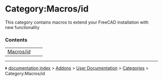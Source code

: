 # Category:Macros/id
This category contains macros to extend your FreeCAD installation with new functionality

### Contents

|     |     |     |
| --- | --- | --- |
| [Macros/id](Macros/id.md) |



---
⏵ [documentation index](../README.md) > [Addons](Category_Addons.md) > [User Documentation](Category_User%20Documentation.md) > [Categories](Category_Categories.md) > Category:Macros/id
